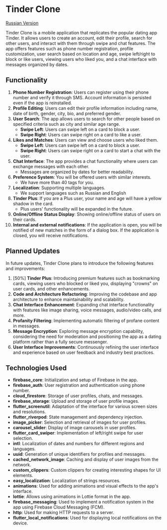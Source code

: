 # Tinder Clone

[Russian Version](https://github.com/LevPrav999/tinder_clone/blob/main/README_RUS.md)

Tinder Clone is a mobile application that replicates the popular dating app Tinder. It allows users to create an account, edit their profile, search for other users, and interact with them through swipe and chat features. The app offers features such as phone number registration, profile customization, user search based on location and age, swipe left/right to block or like users, viewing users who liked you, and a chat interface with messages organized by dates.

## Functionality

1. **Phone Number Registration**: Users can register using their phone number and verify it through SMS. Account information is persisted even if the app is reinstalled.
2. **Profile Editing**: Users can edit their profile information including name, date of birth, gender, city, bio, and preferred gender.
3. **User Search**: The app allows users to search for other people based on specified criteria such as city and similar age range.
   - **Swipe Left**: Users can swipe left on a card to block a user.
   - **Swipe Right**: Users can swipe right on a card to like a user.
4. **Likes and Matches**: Users can view and choose users who liked them.
   - **Swipe Left**: Users can swipe left on a card to block a user.
   - **Swipe Right**: Users can swipe right on a card to start a chat with the user.
5. **Chat Interface**: The app provides a chat functionality where users can exchange messages with each other.
   - Messages are organized by dates for better readability.
6. **Preference System**: You will be offered users with similar interests.
   - We have more than 40 tags for you.
7. **Localization**: Supporting multiple languages.
   - We support languages such as Russian and English
8. **Tinder Plus**: If you are a Plus user, your name and age will have a yellow shadow in the card.
   - Plus users' functionality will be expanded in the future.
9. **Online/Offline Status Display**: Showing online/offline status of users on their cards.
10. **Internal and external notifications**: If the application is open, you will be notified of new matches in the form of a dialog box. If the application is closed, you will receive notifications. 


## Planned Updates

In future updates, Tinder Clone plans to introduce the following features and improvements:

1. [50%] **Tinder Plus**: Introducing premium features such as bookmarking cards, viewing users who blocked or liked you, displaying "crowns" on user cards, and other enhancements.
2. **Code and Architecture Refactoring**: Improving the codebase and app architecture to enhance maintainability and scalability.
3. **Chat Interface Enhancement**: Expanding chat interface functionality with features like image sharing, voice messages, audio/video calls, and more.
4. **Profanity Filtering**: Implementing automatic filtering of profane content in messages.
5. **Message Encryption**: Exploring message encryption capability, considering the need for moderation and positioning the app as a dating platform rather than a fully secure messenger.
6. **User Interface Improvements**: Continuously refining the user interface and experience based on user feedback and industry best practices.

## Technologies Used

- **firebase_core**: Initialization and setup of Firebase in the app.
- **firebase_auth**: User registration and authentication using phone number.
- **cloud_firestore**: Storage of user profiles, chats, and messages.
- **firebase_storage**: Upload and storage of user profile images.
- **flutter_screenutil**: Adaptation of the interface for various screen sizes and resolutions.
- **flutter_riverpod**: State management and dependency injection.
- **image_picker**: Selection and retrieval of images for user profiles.
- **carousel_slider**: Display of image carousels in user profiles.
- **flutter_card_swiper**: Implementation of left/right swipe for user selection.
- **intl**: Localization of dates and numbers for different regions and languages.
- **uuid**: Generation of unique identifiers for profiles and messages.
- **cached_network_image**: Caching and display of user images from the network.
- **custom_clippers**: Custom clippers for creating interesting shapes for UI elements.
- **easy_localization**: Localization of strings resources.
- **animations**: Used for adding animations and visual effects to the app's interface.
- **lottie**: Allows using animations in Lottie format in the app.
- **firebase_messaging**: Used to implement a notification system in the app using Firebase Cloud Messaging (FCM).
- **http**: Used for making HTTP requests to a server.
- **flutter_local_notifications**: Used for displaying local notifications on the device.